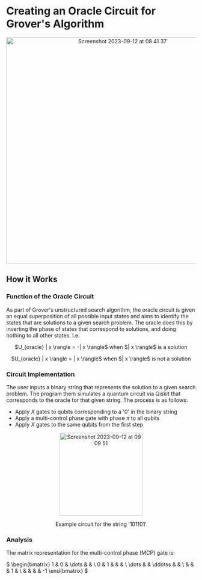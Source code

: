 # Creating an Oracle Circuit for Grover's Algorithm
<p align="center">
  <img width="602" alt="Screenshot 2023-09-12 at 08 41 37" src="https://github.com/matt-jung/oracle-for-grovers-algorithm/assets/133035195/6b601b13-9a38-43e6-bd98-5952cd7c5f37">
</p>

## How it Works
### Function of the Oracle Circuit
As part of Grover's unstructured search algorithm, the oracle circuit is given an equal superposition of all possible input states and aims to identify the states that are solutions to a given search problem. The oracle does this by inverting the phase of states that correspond to solutions, and doing nothing to all other states. I.e.

<p align="center">
  $U_{oracle} | x \rangle = -| x \rangle$ when $| x \rangle$ is a solution
</p>
<p align="center">
  $U_{oracle} | x \rangle = | x \rangle$ when $| x \rangle$ is not a solution
</p>

### Circuit Implementation
The user inputs a binary string that represents the solution to a given search problem. The program them simulates a quantum circuit via Qiskit that corresponds to the oracle for that given string. The process is as follows:

- Apply $X$ gates to qubits corresponding to a '0' in the binary string
- Apply a multi-control phase gate with phase $\pi$ to all qubits
- Apply $X$ gates to the same qubits from the first step
  
<p align="center">
  <img width="220" alt="Screenshot 2023-09-12 at 09 09 51" src="https://github.com/matt-jung/oracle-for-grovers-algorithm/assets/133035195/5fe3b58c-9207-4fc1-bc57-e36518eda148">
</p>
<p align="center">
  Example circuit for the string '101101'
</p>

### Analysis
The matrix representation for the multi-control phase (MCP) gate is:

$ \begin{bmatrix}
1 & 0 & \dots &  &  \\
0 & 1 &  &  &  \\
\dots &  & \ddotss &  &  \\
 &  &  & 1 &  \\
 &  &  &  & -1 
\end{bmatrix}  $

